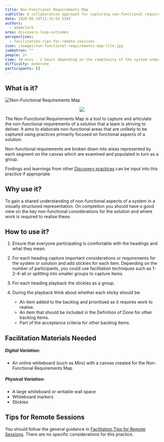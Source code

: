 ```yaml
---
title: Non-Functional Requirements Map
subtitle: A collaborative approach for capturing non-functional requirements
date: 2020-06-29T13:16:54.534Z
authors:
  - adamclark
area: discovery-loop-outcomes
perspectives:
  - facilitation-tips-for-remote-sessions
icon: /images/non-functional-requirements-map-tile.jpg
jumbotron: ""
people: 2+
time: 30 mins - 2 hours depending on the complexity of the system under consideration
difficulty: moderate
participants: []
---
```

## What is it?

![Non-Functional Requirements Map](/images/non-functional-requirements-map-tile.jpg)

<div style="text-align:center"><img src="/images/non-functional-requirements-map-tile.jpg" /></div>

The Non-Functional Requirements Map is a tool to capture and articulate the non-functional requirements of a solution that a team is striving to deliver. It aims to elaborate non-functional areas that are unlikely to be captured using practices primarily focused on functional aspects of a solution.

Non-functional requirements are broken down into areas represented by each segment on the canvas which are examined and populated in turn as a group.

Findings and learnings from other [Discovery practices](https://openpracticelibrary.com/#discovery-loop-outcomes) can be input into this practice if appropriate.

## Why use it?

To gain a shared understanding of non-functional aspects of a system in a visually structured representation. On completion you should have a good view on the key non-functional considerations for the solution and where work is required to realise these.

## How to use it?

1. Ensure that everyone participating is comfortable with the headings and what they mean.
2. For each heading capture important considerations or requirements for the system or solution and add stickies for each item. Depending on the number of participants, you could use facilitation techniques such as 1-2-4-all or splitting into smaller groups to capture items.
3. For each heading playback the stickies as a group.
4. During the playback think about whether each sticky should be:

   * An item added to the backlog and prioritised as it requires work to realise.
   * An item that should be included in the Definition of Done for other backlog items.
   * Part of the acceptance criteria for other backlog items.

## Facilitation Materials Needed

##### Digital Variation:

* An online whiteboard (such as Miro) with a canvas created for the Non-Functional Requirements Map

##### Physical Variation:

* A large whiteboard or writable wall space
* Whiteboard markers
* Stickies

## Tips for Remote Sessions

You should follow the general guidance in [Facilitation Tips for Remote Sessions](https://openpracticelibrary.com/perspective/facilitation-tips-for-remote-sessions/). There are no specific considerations for this practice.